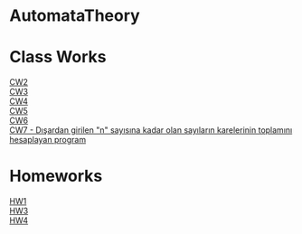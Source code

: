 # AutomataTheory

# Class Works

[CW2](https://ayhanmaden.github.io/AutomataTheory/CW2/CW2.html) <br>
[CW3](https://ayhanmaden.github.io/AutomataTheory/CW3/CW3.html) <br>
[CW4](https://ayhanmaden.github.io/AutomataTheory/CW4/CW4.html) <br>
[CW5](https://ayhanmaden.github.io/AutomataTheory/CW5/Expression.html) <br>
[CW6](https://ayhanmaden.github.io/AutomataTheory/CW6/PDA.html) <br>
[CW7 - Dışardan girilen "n" sayısına kadar olan sayıların karelerinin toplamını hesaplayan program](https://ayhanmaden.github.io/AutomataTheory/CW7/microJ3.html) <br>


# Homeworks

[HW1](https://ayhanmaden.github.io/AutomataTheory/HW1.html) <br>
[HW3](https://ayhanmaden.github.io/AutomataTheory/HW3/microJ1.html) <br>
[HW4](https://ayhanmaden.github.io/AutomataTheory/HW4/regex2nfa.html) <br>
